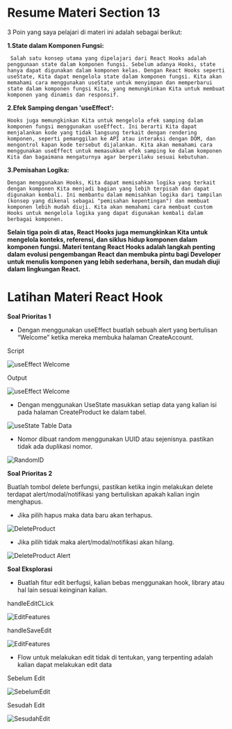 # Resume Materi Section 13

3 Poin yang saya pelajari di materi ini adalah sebagai berikut: 


**1.State dalam Komponen Fungsi:**

     Salah satu konsep utama yang dipelajari dari React Hooks adalah penggunaan state dalam komponen fungsi. Sebelum adanya Hooks, state hanya dapat digunakan dalam komponen kelas. Dengan React Hooks seperti useState, Kita dapat mengelola state dalam komponen fungsi. Kita akan memahami cara menggunakan useState untuk menyimpan dan memperbarui state dalam komponen fungsi Kita, yang memungkinkan Kita untuk membuat komponen yang dinamis dan responsif.

**2.Efek Samping dengan 'useEffect':**

    Hooks juga memungkinkan Kita untuk mengelola efek samping dalam komponen fungsi menggunakan useEffect. Ini berarti Kita dapat menjalankan kode yang tidak langsung terkait dengan rendering komponen, seperti pemanggilan ke API atau interaksi dengan DOM, dan mengontrol kapan kode tersebut dijalankan. Kita akan memahami cara menggunakan useEffect untuk memasukkan efek samping ke dalam komponen Kita dan bagaimana mengaturnya agar berperilaku sesuai kebutuhan.

**3.Pemisahan Logika:**

    Dengan menggunakan Hooks, Kita dapat memisahkan logika yang terkait dengan komponen Kita menjadi bagian yang lebih terpisah dan dapat digunakan kembali. Ini membantu dalam memisahkan logika dari tampilan (konsep yang dikenal sebagai "pemisahan kepentingan") dan membuat komponen lebih mudah diuji. Kita akan memahami cara membuat custom Hooks untuk mengelola logika yang dapat digunakan kembali dalam berbagai komponen.


**Selain tiga poin di atas, React Hooks juga memungkinkan Kita untuk mengelola konteks, referensi, dan siklus hidup komponen dalam komponen fungsi. Materi tentang React Hooks adalah langkah penting dalam evolusi pengembangan React dan membuka pintu bagi Developer untuk menulis komponen yang lebih sederhana, bersih, dan mudah diuji dalam lingkungan React.**

# Latihan Materi React Hook

**Soal Prioritas 1** 

-    Dengan menggunakan useEffect buatlah sebuah alert yang bertulisan “Welcome” ketika mereka membuka halaman CreateAccount.

Script

![useEffect Welcome](https://github.com/yuumens/react_Ahmad-Rizky-Has/blob/feat/HTML/04_HTML/ScreenShots/CreateProduct.png)

Output

![useEffect Welcome](https://github.com/yuumens/react_Ahmad-Rizky-Has/blob/feat/React-Hook/13_React%20Hook/ScreenShots/useEffect%20Welcome.png)


-    Dengan menggunakan UseState masukkan setiap data yang kalian isi pada halaman CreateProduct ke dalam tabel.

![useState Table Data](https://github.com/yuumens/react_Ahmad-Rizky-Has/blob/feat/React-Hook/13_React%20Hook/ScreenShots/useState%20ListProduct.png)

-    Nomor dibuat random menggunakan UUID atau sejenisnya. pastikan tidak ada duplikasi nomor.

![RandomID](https://github.com/yuumens/react_Ahmad-Rizky-Has/blob/feat/React-Hook/13_React%20Hook/ScreenShots/ID%20Random.png)


**Soal Prioritas 2**

Buatlah tombol delete berfungsi, pastikan ketika ingin melakukan delete terdapat alert/modal/notifikasi yang bertuliskan apakah kalian ingin menghapus.
  
-    Jika pilih hapus maka data baru akan terhapus.

![DeleteProduct](https://github.com/yuumens/react_Ahmad-Rizky-Has/blob/feat/React-Hook/13_React%20Hook/ScreenShots/Ketika%20tekan%20Yes%20di%20alert%20ingin%20hapus%20Product.png)


-    Jika pilih tidak maka alert/modal/notifikasi akan hilang.

![DeleteProduct Alert](https://github.com/yuumens/react_Ahmad-Rizky-Has/blob/feat/React-Hook/13_React%20Hook/ScreenShots/Alert%20ingin%20hapus%20Product.png)


**Soal Eksplorasi**

-    Buatlah fitur edit berfugsi, kalian bebas menggunakan hook, library atau hal lain sesuai keinginan kalian.

handleEditCLick

![EditFeatures](https://github.com/yuumens/react_Ahmad-Rizky-Has/blob/feat/React-Hook/13_React%20Hook/ScreenShots/handleEditClick.png)


handleSaveEdit

![EditFeatures](https://github.com/yuumens/react_Ahmad-Rizky-Has/blob/feat/React-Hook/13_React%20Hook/ScreenShots/HandleSaveEdit.png)


-    Flow untuk melakukan edit tidak di tentukan, yang terpenting adalah kalian dapat melakukan edit data

Sebelum Edit

![SebelumEdit](https://github.com/yuumens/react_Ahmad-Rizky-Has/blob/feat/React-Hook/13_React%20Hook/ScreenShots/Sebelum%20Edit%20ProductName.png)


Sesudah Edit

![SesudahEdit](https://github.com/yuumens/react_Ahmad-Rizky-Has/blob/feat/React-Hook/13_React%20Hook/ScreenShots/Setelah%20Edit%20ProductName.png)
